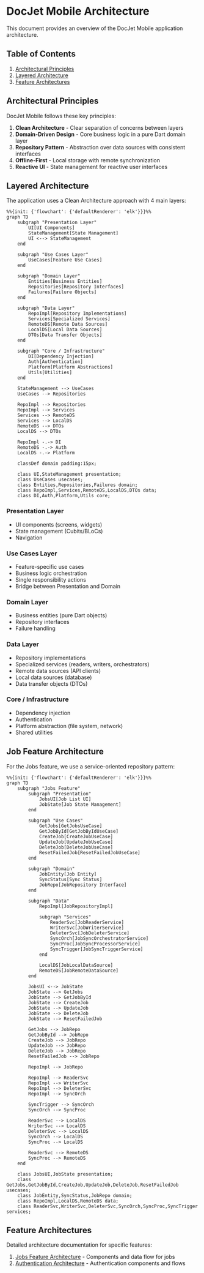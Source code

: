 # DocJet Mobile Architecture

This document provides an overview of the DocJet Mobile application architecture.

## Table of Contents

1. [Architectural Principles](#architectural-principles)
2. [Layered Architecture](#layered-architecture)
3. [Feature Architectures](#feature-architectures)

## Architectural Principles

DocJet Mobile follows these key principles:

1. **Clean Architecture** - Clear separation of concerns between layers
2. **Domain-Driven Design** - Core business logic in a pure Dart domain layer
3. **Repository Pattern** - Abstraction over data sources with consistent interfaces
4. **Offline-First** - Local storage with remote synchronization
5. **Reactive UI** - State management for reactive user interfaces

## Layered Architecture

The application uses a Clean Architecture approach with 4 main layers:

```mermaid
%%{init: {'flowchart': {'defaultRenderer': 'elk'}}}%%
graph TD
    subgraph "Presentation Layer"
        UI[UI Components]
        StateManagement[State Management]
        UI <--> StateManagement
    end
    
    subgraph "Use Cases Layer"
        UseCases[Feature Use Cases]
    end
    
    subgraph "Domain Layer"
        Entities[Business Entities]
        Repositories[Repository Interfaces]
        Failures[Failure Objects]
    end
    
    subgraph "Data Layer"
        RepoImpl[Repository Implementations]
        Services[Specialized Services]
        RemoteDS[Remote Data Sources]
        LocalDS[Local Data Sources]
        DTOs[Data Transfer Objects]
    end
    
    subgraph "Core / Infrastructure"
        DI[Dependency Injection]
        Auth[Authentication]
        Platform[Platform Abstractions]
        Utils[Utilities]
    end
    
    StateManagement --> UseCases
    UseCases --> Repositories
    
    RepoImpl --> Repositories
    RepoImpl --> Services
    Services --> RemoteDS
    Services --> LocalDS
    RemoteDS --> DTOs
    LocalDS --> DTOs
    
    RepoImpl -.-> DI
    RemoteDS -.-> Auth
    LocalDS -.-> Platform
    
    classDef domain padding:15px;
    
    class UI,StateManagement presentation;
    class UseCases usecases;
    class Entities,Repositories,Failures domain;
    class RepoImpl,Services,RemoteDS,LocalDS,DTOs data;
    class DI,Auth,Platform,Utils core;
```

### Presentation Layer
- UI components (screens, widgets)
- State management (Cubits/BLoCs)
- Navigation

### Use Cases Layer
- Feature-specific use cases
- Business logic orchestration
- Single responsibility actions
- Bridge between Presentation and Domain

### Domain Layer
- Business entities (pure Dart objects)
- Repository interfaces
- Failure handling

### Data Layer
- Repository implementations
- Specialized services (readers, writers, orchestrators)
- Remote data sources (API clients)
- Local data sources (database)
- Data transfer objects (DTOs)

### Core / Infrastructure
- Dependency injection
- Authentication
- Platform abstraction (file system, network)
- Shared utilities

## Job Feature Architecture

For the Jobs feature, we use a service-oriented repository pattern:

```mermaid
%%{init: {'flowchart': {'defaultRenderer': 'elk'}}}%%
graph TD
    subgraph "Jobs Feature"
        subgraph "Presentation"
            JobsUI[Job List UI]
            JobState[Job State Management]
        end
        
        subgraph "Use Cases"
            GetJobs[GetJobsUseCase]
            GetJobById[GetJobByIdUseCase]
            CreateJob[CreateJobUseCase]
            UpdateJob[UpdateJobUseCase]
            DeleteJob[DeleteJobUseCase]
            ResetFailedJob[ResetFailedJobUseCase]
        end
        
        subgraph "Domain"
            JobEntity[Job Entity]
            SyncStatus[Sync Status]
            JobRepo[JobRepository Interface]
        end
        
        subgraph "Data"
            RepoImpl[JobRepositoryImpl]
            
            subgraph "Services"
                ReaderSvc[JobReaderService]
                WriterSvc[JobWriterService]
                DeleterSvc[JobDeleterService]
                SyncOrch[JobSyncOrchestratorService]
                SyncProc[JobSyncProcessorService]
                SyncTrigger[JobSyncTriggerService]
            end
            
            LocalDS[JobLocalDataSource]
            RemoteDS[JobRemoteDataSource]
        end
        
        JobsUI <--> JobState
        JobState --> GetJobs
        JobState --> GetJobById
        JobState --> CreateJob
        JobState --> UpdateJob
        JobState --> DeleteJob
        JobState --> ResetFailedJob
        
        GetJobs --> JobRepo
        GetJobById --> JobRepo
        CreateJob --> JobRepo
        UpdateJob --> JobRepo
        DeleteJob --> JobRepo
        ResetFailedJob --> JobRepo
        
        RepoImpl --> JobRepo
        
        RepoImpl --> ReaderSvc
        RepoImpl --> WriterSvc
        RepoImpl --> DeleterSvc
        RepoImpl --> SyncOrch
        
        SyncTrigger --> SyncOrch
        SyncOrch --> SyncProc
        
        ReaderSvc --> LocalDS
        WriterSvc --> LocalDS
        DeleterSvc --> LocalDS
        SyncOrch --> LocalDS
        SyncProc --> LocalDS
        
        ReaderSvc --> RemoteDS
        SyncProc --> RemoteDS
    end
    
    class JobsUI,JobState presentation;
    class GetJobs,GetJobById,CreateJob,UpdateJob,DeleteJob,ResetFailedJob usecases;
    class JobEntity,SyncStatus,JobRepo domain;
    class RepoImpl,LocalDS,RemoteDS data;
    class ReaderSvc,WriterSvc,DeleterSvc,SyncOrch,SyncProc,SyncTrigger services;
```

## Feature Architectures

Detailed architecture documentation for specific features:

1. [Jobs Feature Architecture](./job_dataflow.md) - Components and data flow for jobs
2. [Authentication Architecture](./auth_architecture.md) - Authentication components and flows
